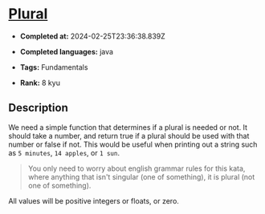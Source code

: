 # [Plural](https://www.codewars.com/kata/52ceafd1f235ce81aa00073a)

- **Completed at:** 2024-02-25T23:36:38.839Z

- **Completed languages:** java

- **Tags:** Fundamentals

- **Rank:** 8 kyu

## Description

We need a simple function that determines if a plural is needed or not. It should take a number, and return true if a plural should be used with that number or false if not. This would be useful when printing out a string such as `5 minutes`, `14 apples`, or `1 sun`. 

> You only need to worry about english grammar rules for this kata, where anything that isn't singular (one of something), it is plural (not one of something).

All values will be positive integers or floats, or zero.
